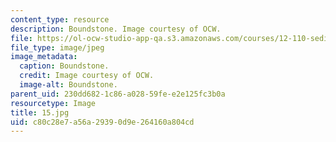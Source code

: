 ```yaml
---
content_type: resource
description: Boundstone. Image courtesy of OCW.
file: https://ol-ocw-studio-app-qa.s3.amazonaws.com/courses/12-110-sedimentary-geology-fall-2004/c80c28e7a56a29390d9e264160a804cd_15.jpg
file_type: image/jpeg
image_metadata:
  caption: Boundstone.
  credit: Image courtesy of OCW.
  image-alt: Boundstone.
parent_uid: 230dd682-1c86-a028-59fe-e2e125fc3b0a
resourcetype: Image
title: 15.jpg
uid: c80c28e7-a56a-2939-0d9e-264160a804cd
---
```

